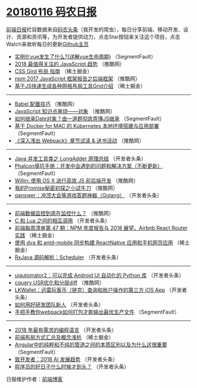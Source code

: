 # [20180116 码农日报](http://hao.caibaojian.com/date/2018/01/16)

[前端日报](http://caibaojian.com/c/news)栏目数据来自[码农头条](http://hao.caibaojian.com/)（我开发的爬虫），每日分享前端、移动开发、设计、资源和资讯等，为开发者提供动力，点击Star按钮来关注这个项目，点击Watch来收听每日的更新[Github主页](https://github.com/kujian/frontendDaily)
* [实例化vue发生了什么?(详解vue生命周期)](http://hao.caibaojian.com/62698.html) （SegmentFault）
* [2018 最值得关注的 JavaScript 趋势](http://hao.caibaojian.com/62707.html) （推酷网）
* [CSS Gird 布局 指南](http://hao.caibaojian.com/62736.html) （稀土掘金）
* [npm 2017 JavaScript 框架报告之后端框架](http://hao.caibaojian.com/62717.html) （推酷网）
* [基于JS快速生成各种网格布局工具Grid介绍](http://hao.caibaojian.com/62735.html) （稀土掘金）

***
* [Babel 配置技巧](http://hao.caibaojian.com/62701.html) （推酷网）
* [JavaScript 知识点串烧——对象](http://hao.caibaojian.com/62712.html) （推酷网）
* [如何继承Date对象？由一道题彻底弄懂JS继承](http://hao.caibaojian.com/62695.html) （SegmentFault）
* [基于 Docker for MAC 的 Kubernetes 本地环境搭建与应用部署](http://hao.caibaojian.com/62690.html) （SegmentFault）
* [《深入浅出 Webpack》章节试读 &amp; 送书活动](http://hao.caibaojian.com/62702.html) （推酷网）

***
* [Java 并发工具类之 LongAdder 原理总结](http://hao.caibaojian.com/62660.html) （开发者头条）
* [Phalcon填坑手册：开发中会遇到的问题和解决方案（不断更新）](http://hao.caibaojian.com/62700.html) （SegmentFault）
* [Willin: 使用 OS X 进行高效 JS 前后端开发](http://hao.caibaojian.com/62716.html) （推酷网）
* [我的Promise秘密初探之小试牛刀](http://hao.caibaojian.com/62706.html) （推酷网）
* [qanswer：冲顶大会等游戏答题神器（Golang）](http://hao.caibaojian.com/62649.html) （开发者头条）

***
* [前端数据监控到底在监控什么？](http://hao.caibaojian.com/62709.html) （推酷网）
* [C 和 Lua 之间的相互调用](http://hao.caibaojian.com/62651.html) （开发者头条）
* [前端每周清单第 47 期：NPM 年度报告与 2018 展望，Airbnb React Router 实践](http://hao.caibaojian.com/62678.html) （稀土掘金）
* [使用 dva 和 antd-mobile 同步构建 ReactNative 应用和手机网页应用](http://hao.caibaojian.com/62734.html) （稀土掘金）
* [RxJava 源码解析：Scheduler](http://hao.caibaojian.com/62658.html) （开发者头条）

***
* [uiautomator2：可以完成 Android UI 自动化的 Python 库](http://hao.caibaojian.com/62659.html) （开发者头条）
* [cquery USR优化和分层diff](http://hao.caibaojian.com/62708.html) （推酷网）
* [LKWallet：迅雷玩客币（链克）查询和账户操作的第三方 iOS App](http://hao.caibaojian.com/62664.html) （开发者头条）
* [如何用好研发团队新人](http://hao.caibaojian.com/62652.html) （开发者头条）
* [手把手教你webpack如何打包才能输出最优生产文件](http://hao.caibaojian.com/62691.html) （SegmentFault）

***
* [2018 年最有需求的编程语言](http://hao.caibaojian.com/62654.html) （开发者头条）
* [前端布局方式汇总及概念浅析](http://hao.caibaojian.com/62679.html) （稀土掘金）
* [Angular中的纯粹和不纯的管道之间的本质区别以及为什么这很重要](http://hao.caibaojian.com/62694.html) （SegmentFault）
* [致开发者：2018 AI 发展趋势](http://hao.caibaojian.com/62657.html) （开发者头条）
* [程序员的好日子什么时候才到头？](http://hao.caibaojian.com/62647.html) （开发者头条）

日报维护作者：[前端博客](http://caibaojian.com/) 